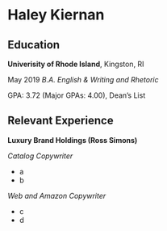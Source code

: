 
# Haley Kiernan

## Education

**Univerisity of Rhode Island**, Kingston, RI

  May 2019 _B.A. English & Writing and Rhetoric_

GPA: 3.72 (Major GPAs: 4.00), Dean’s List


## Relevant Experience

**Luxury Brand Holdings (Ross Simons)**

_Catalog Copywriter_

* a
* b

_Web and Amazon Copywriter_

* c
* d
